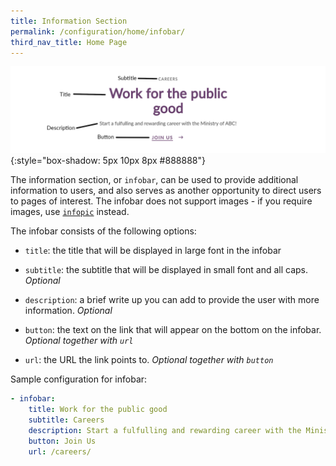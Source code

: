 ```yaml
---
title: Information Section
permalink: /configuration/home/infobar/
third_nav_title: Home Page
---
```

![Screenshot of infobar with components labelled](/images/config/home-infobar.png){:style="box-shadow: 5px 10px 8px #888888"}

The information section, or `infobar`, can be used to provide additional information to users, and also serves as another opportunity to direct users to pages of interest. The infobar does not support images - if you require images, use [`infopic`](/configuration/home/infopic/) instead.

The infobar consists of the following options:

* `title`: the title that will be displayed in large font in the infobar

* `subtitle`: the subtitle that will be displayed in small font and all caps. *Optional*

* `description`: a brief write up you can add to provide the user with more information. *Optional*

* `button`: the text on the link that will appear on the bottom on the infobar. *Optional together with `url`*

* `url`: the URL the link points to. *Optional together with `button`*

Sample configuration for infobar:

```yml
- infobar:
    title: Work for the public good
    subtitle: Careers
    description: Start a fulfulling and rewarding career with the Ministry of ABC!
    button: Join Us
    url: /careers/
```